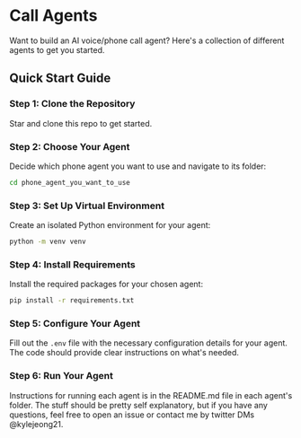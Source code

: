# Call Agents

Want to build an AI voice/phone call agent? Here's a collection of different agents to get you started.

## Quick Start Guide

### Step 1: Clone the Repository
Star and clone this repo to get started.

### Step 2: Choose Your Agent
Decide which phone agent you want to use and navigate to its folder:

```bash
cd phone_agent_you_want_to_use
```

### Step 3: Set Up Virtual Environment
Create an isolated Python environment for your agent:

```bash
python -m venv venv
```

### Step 4: Install Requirements
Install the required packages for your chosen agent:

```bash
pip install -r requirements.txt
```

### Step 5: Configure Your Agent
Fill out the `.env` file with the necessary configuration details for your agent. The code should provide clear instructions on what's needed.

### Step 6: Run Your Agent

Instructions for running each agent is in the README.md file in each agent's folder. The stuff should be pretty self explanatory, but if you have any questions, feel free to open an issue or contact me by twitter DMs @kylejeong21.